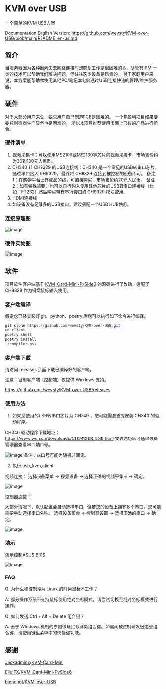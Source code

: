 # KVM over USB
一个简单的KVM USB方案

Documentation English Version: https://github.com/wevsty/KVM-over-USB/blob/main/README_en-us.md

## 简介
当服务器因为各种因素失去网络连接时想恢复工作是很困难的事，尽管有IPMI一类的技术可以帮助我们解决问题，但往往这类设备是昂贵的。
对于家庭用户来说，本方案能帮助你使用其他PC/笔记本电脑通过USB连接快速的管理/维护服务器。


## 硬件
对于大部分用户来说，要求用户自己制造PCB是困难的。
一个非盈利项目如果要委托制造商生产显然也是困难的。
所以本项目推荐使用市面上已有的产品进行组合。


### 硬件清单
1. 视频采集卡：可以使用MS2109或MS2130等芯片的视频采集卡，市场售价约为30到100元人民币。
2. CH340 转 CH9329 的USB连接线：CH340 是一个常见的USB转串口芯片，通过串口接入 CH9329，最终将 CH9329 连接到被控制的设备即可。
备注1：在购物平台上有成品的线，可直接购买，市场售价约20元人民币。
备注2：如有特殊需要，也可以自行购入使用其他芯片的USB转串口连接线（比如：FT232）然后购买带有串行接口的 CH9329 模块使用。
3. HDMI连接线
4. 如设备没有足够多的USB接口，建议搭配一个USB HUB使用。


### 连接原理图
![image](https://github.com/wevsty/KVM-over-USB/blob/main/document/connection_schematic.svg)

### 硬件实物图
![image](https://github.com/wevsty/KVM-over-USB/blob/main/document/hardware_photos.jpg)

## 软件
项目软件客户端基于 [KVM-Card-Mini-PySide6](https://github.com/ElluIFX/KVM-Card-Mini-PySide6) 的源码进行了改动，适配了 CH9329 作为键盘鼠标输入使用。


### 客户端编译

假定您已经安装好 git、python、poetry 后您可以执行如下命令进行编译。

```powershell
git clone https://github.com/wevsty/KVM-over-USB.git
cd client
poetry shell
poetry install
./compiler.ps1
```


### 客户端下载

请访问 releases 页面下载已编译好的客户端。

注意：目前客户端（控制端）仅提供 Windows 支持。

https://github.com/wevsty/KVM-over-USB/releases


### 使用方法

1. 如果您使用的USB转串口芯片为 CH340 ，您可能需要首先安装 CH340 的驱动程序。

CH340 驱动程序下载地址： https://www.wch.cn/downloads/CH341SER_EXE.html
安装成功后可通过设备管理器查看串口端口号。

![image](https://github.com/wevsty/KVM-over-USB/blob/main/document/device_manager_port.png)
备注：端口号可能为随机非固定。

2. 执行 usb_kvm_client

视频连接：
选择设备菜单 -> 视频设备 -> 选择正确的视频采集卡 -> 确定。

![image](https://github.com/wevsty/KVM-over-USB/blob/main/document/video_device_setup.png)

控制器连接：

大部分情况下，默认配置会自动选择串口，但若您的设备上拥有多个串口，您可能需要手动选择串口名称。
选择设备菜单 -> 控制器设置 -> 选择正确的串口 -> 确定。

![image](https://github.com/wevsty/KVM-over-USB/blob/main/document/controller_device_setup.png)

### 演示

演示控制ASUS BIOS

![image](https://github.com/wevsty/KVM-over-USB/blob/main/document/demo_control_bios.gif)

### FAQ

Q: 为什么被控制端为 Linux 的时候鼠标不工作？

A: 部分操作系统不支持鼠标使用绝对坐标模式，请尝试切换至相对坐标模式进行操作。

Q: 如何发送 Ctrl + Alt + Delete 组合键？

A: 由于 Windows 机制的原因很难拦截此类组合键。如需向被控制端发送这些组合键，请使用键盘菜单中的快捷键功能。

## 感谢

[Jackadminx](https://github.com/Jackadminx)/[KVM-Card-Mini](https://github.com/Jackadminx/KVM-Card-Mini)

[ElluIFX](https://github.com/ElluIFX)/[KVM-Card-Mini-PySide6](https://github.com/ElluIFX/KVM-Card-Mini-PySide6)

[binnehot](https://github.com/binnehot)/[KVM-over-USB](https://github.com/binnehot/KVM-over-USB)
